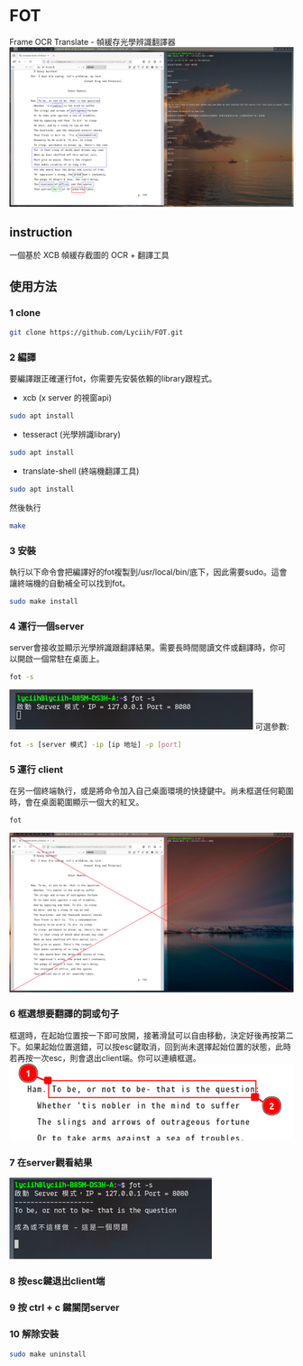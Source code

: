 
# FOT
Frame OCR Translate - 幀緩存光學辨識翻譯器
![示範畫面1](https://github.com/Lyciih/FOT/blob/main/images/present1.png)

## instruction
一個基於 XCB 幀緩存截圖的 OCR + 翻譯工具

## 使用方法

### 1 clone
```bash
git clone https://github.com/Lyciih/FOT.git
```

### 2 編譯
要編譯跟正確運行fot，你需要先安裝依賴的library跟程式。
- xcb    (x server 的視窗api)
```bash
sudo apt install 
```
- tesseract    (光學辨識library)
```bash
sudo apt install 
```
- translate-shell    (終端機翻譯工具)
```bash
sudo apt install 
```
然後執行
```bash
make
```

### 3 安裝
執行以下命令會把編譯好的fot複製到/usr/local/bin/底下，因此需要sudo。這會讓終端機的自動補全可以找到fot。
```bash
sudo make install
```


### 4 運行一個server
server會接收並顯示光學辨識跟翻譯結果。需要長時間閱讀文件或翻譯時，你可以開啟一個常駐在桌面上。
```bash
fot -s 
```
![示範畫面2](https://github.com/Lyciih/FOT/blob/main/images/present2.png)
可選參數:
```bash
fot -s [server 模式] -ip [ip 地址] -p [port]
```


### 5 運行 client
在另一個終端執行，或是將命令加入自己桌面環境的快捷鍵中。尚未框選任何範圍時，會在桌面範圍顯示一個大的紅叉。
```bash
fot
```
![示範畫面3](https://github.com/Lyciih/FOT/blob/main/images/present3.png)

### 6 框選想要翻譯的詞或句子
框選時，在起始位置按一下即可放開，接著滑鼠可以自由移動，決定好後再按第二下。如果起始位置選錯，可以按esc鍵取消，回到尚未選擇起始位置的狀態，此時若再按一次esc，則會退出client端。你可以連續框選。
![示範畫面4](https://github.com/Lyciih/FOT/blob/main/images/present4.png)

### 7 在server觀看結果
![示範畫面5](https://github.com/Lyciih/FOT/blob/main/images/present5.png)

### 8 按esc鍵退出client端

### 9 按 ctrl + c 鍵關閉server

### 10 解除安裝
```bash
sudo make uninstall
```
